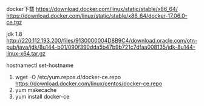 docker下载
https://download.docker.com/linux/static/stable/x86_64/
https://download.docker.com/linux/static/stable/x86_64/docker-17.06.0-ce.tgz


jdk 1.8
http://220.112.193.200/files/9130000004D8B9C4/download.oracle.com/otn-pub/java/jdk/8u144-b01/090f390dda5b47b9b721c7dfaa008135/jdk-8u144-linux-x64.tar.gz


hostnamectl set-hostname  <HOSRTNAME>

1. wget -O /etc/yum.repos.d/docker-ce.repo https://download.docker.com/linux/centos/docker-ce.repo
2. yum makecache
3. yum install docker-ce

